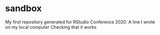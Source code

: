 # sandbox
My first repository generated for RStudio Conference 2020.
A line I wrote on my local computer
Checking that it works
